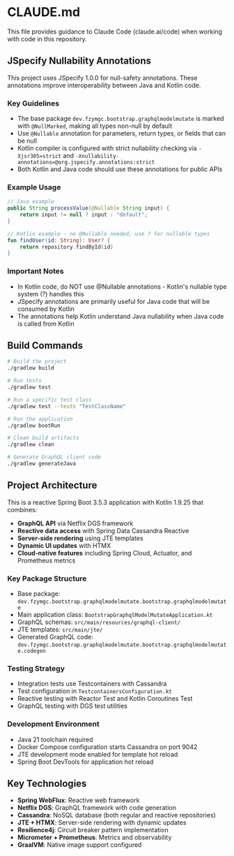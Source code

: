 # CLAUDE.md

This file provides guidance to Claude Code (claude.ai/code) when working with code in this repository.

## JSpecify Nullability Annotations

This project uses JSpecify 1.0.0 for null-safety annotations. These annotations improve interoperability between Java and Kotlin code.

### Key Guidelines
- The base package `dev.fzymgc.bootstrap.graphqlmodelmutate` is marked with `@NullMarked`, making all types non-null by default
- Use `@Nullable` annotation for parameters, return types, or fields that can be null
- Kotlin compiler is configured with strict nullability checking via `-Xjsr305=strict` and `-Xnullability-annotations=@org.jspecify.annotations:strict`
- Both Kotlin and Java code should use these annotations for public APIs

### Example Usage
```java
// Java example
public String processValue(@Nullable String input) {
    return input != null ? input : "default";
}
```

```kotlin
// Kotlin example - no @Nullable needed, use ? for nullable types
fun findUser(id: String): User? {
    return repository.findById(id)
}
```

### Important Notes
- In Kotlin code, do NOT use @Nullable annotations - Kotlin's nullable type system (?) handles this
- JSpecify annotations are primarily useful for Java code that will be consumed by Kotlin
- The annotations help Kotlin understand Java nullability when Java code is called from Kotlin

## Build Commands

```bash
# Build the project
./gradlew build

# Run tests
./gradlew test

# Run a specific test class
./gradlew test --tests "TestClassName"

# Run the application
./gradlew bootRun

# Clean build artifacts
./gradlew clean

# Generate GraphQL client code
./gradlew generateJava
```

## Project Architecture

This is a reactive Spring Boot 3.5.3 application with Kotlin 1.9.25 that combines:
- **GraphQL API** via Netflix DGS framework
- **Reactive data access** with Spring Data Cassandra Reactive
- **Server-side rendering** using JTE templates
- **Dynamic UI updates** with HTMX
- **Cloud-native features** including Spring Cloud, Actuator, and Prometheus metrics

### Key Package Structure
- Base package: `dev.fzymgc.bootstrap.graphqlmodelmutate.bootstrap.graphqlmodelmutate`
- Main application class: `BootstrapGraphqlModelMutateApplication.kt`
- GraphQL schemas: `src/main/resources/graphql-client/`
- JTE templates: `src/main/jte/`
- Generated GraphQL code: `dev.fzymgc.bootstrap.graphqlmodelmutate.bootstrap.graphqlmodelmutate.codegen`

### Testing Strategy
- Integration tests use Testcontainers with Cassandra
- Test configuration in `TestcontainersConfiguration.kt`
- Reactive testing with Reactor Test and Kotlin Coroutines Test
- GraphQL testing with DGS test utilities

### Development Environment
- Java 21 toolchain required
- Docker Compose configuration starts Cassandra on port 9042
- JTE development mode enabled for template hot reload
- Spring Boot DevTools for application hot reload

## Key Technologies

- **Spring WebFlux**: Reactive web framework
- **Netflix DGS**: GraphQL framework with code generation
- **Cassandra**: NoSQL database (both regular and reactive repositories)
- **JTE + HTMX**: Server-side rendering with dynamic updates
- **Resilience4j**: Circuit breaker pattern implementation
- **Micrometer + Prometheus**: Metrics and observability
- **GraalVM**: Native image support configured